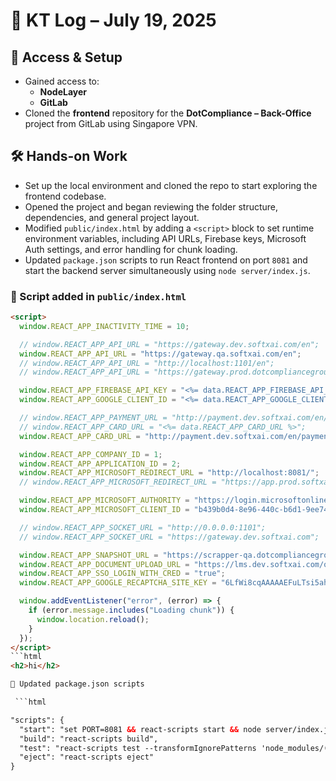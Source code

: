 # 📅 KT Log – July 19, 2025

## 🔐 Access & Setup

- Gained access to:
  - **NodeLayer**
  - **GitLab**
- Cloned the **frontend** repository for the **DotCompliance – Back-Office** project from GitLab using Singapore VPN.

## 🛠️ Hands-on Work

- Set up the local environment and cloned the repo to start exploring the frontend codebase.
- Opened the project and began reviewing the folder structure, dependencies, and general project layout.
- Modified `public/index.html` by adding a `<script>` block to set runtime environment variables, including API URLs, Firebase keys, Microsoft Auth settings, and error handling for chunk loading.
- Updated `package.json` scripts to run React frontend on port `8081` and start the backend server simultaneously using `node server/index.js`.

### 📝 Script added in `public/index.html`

```html
<script>
  window.REACT_APP_INACTIVITY_TIME = 10;

  // window.REACT_APP_API_URL = "https://gateway.dev.softxai.com/en";
  window.REACT_APP_API_URL = "https://gateway.qa.softxai.com/en";
  // window.REACT_APP_API_URL = "http://localhost:1101/en";
  // window.REACT_APP_API_URL = "https://gateway.prod.dotcompliancegroup.com/en";

  window.REACT_APP_FIREBASE_API_KEY = "<%= data.REACT_APP_FIREBASE_API_KEY %>";
  window.REACT_APP_GOOGLE_CLIENT_ID = "<%= data.REACT_APP_GOOGLE_CLIENT_ID %>";

  // window.REACT_APP_PAYMENT_URL = "http://payment.dev.softxai.com/en/payment/v1/invoice/{invoice_id}/{industry_type}/?{user_id}";
  // window.REACT_APP_CARD_URL = "<%= data.REACT_APP_CARD_URL %>";
  window.REACT_APP_CARD_URL = "http://payment.dev.softxai.com/en/payment/v1/card/{customer_id}/{customer_type}/?{user_id}";

  window.REACT_APP_COMPANY_ID = 1;
  window.REACT_APP_APPLICATION_ID = 2;
  window.REACT_APP_MICROSOFT_REDIRECT_URL = "http://localhost:8081/";
  // window.REACT_APP_MICROSOFT_REDIRECT_URL = "https://app.prod.softxai.com/";

  window.REACT_APP_MICROSOFT_AUTHORITY = "https://login.microsoftonline.com/2e811d5e-9451-4ab7-8342-aa37e1e19c6c";
  window.REACT_APP_MICROSOFT_CLIENT_ID = "b439b0d4-8e96-440c-b6d1-9ee74ead685c";

  // window.REACT_APP_SOCKET_URL = "http://0.0.0.0:1101";
  // window.REACT_APP_SOCKET_URL = "https://gateway.dev.softxai.com";

  window.REACT_APP_SNAPSHOT_URL = "https://scrapper-qa.dotcompliancegroup.com";
  window.REACT_APP_DOCUMENT_UPLOAD_URL = "https://lms.dev.softxai.com/organisation-services-v1/document/upload/";
  window.REACT_APP_SSO_LOGIN_WITH_CRED = "true";
  window.REACT_APP_GOOGLE_RECAPTCHA_SITE_KEY = "6LfWi8cqAAAAAEFuLTsi5ahll7y0yEwfigW3rC6Z";

  window.addEventListener("error", (error) => {
    if (error.message.includes("Loading chunk")) {
      window.location.reload();
    }
  });
</script>
```html
<h2>hi</h2>

📝 Updated package.json scripts

 ```html

"scripts": {
  "start": "set PORT=8081 && react-scripts start && node server/index.js",
  "build": "react-scripts build",
  "test": "react-scripts test --transformIgnorePatterns 'node_modules/(?!my-library-dir)/'",
  "eject": "react-scripts eject"
}
